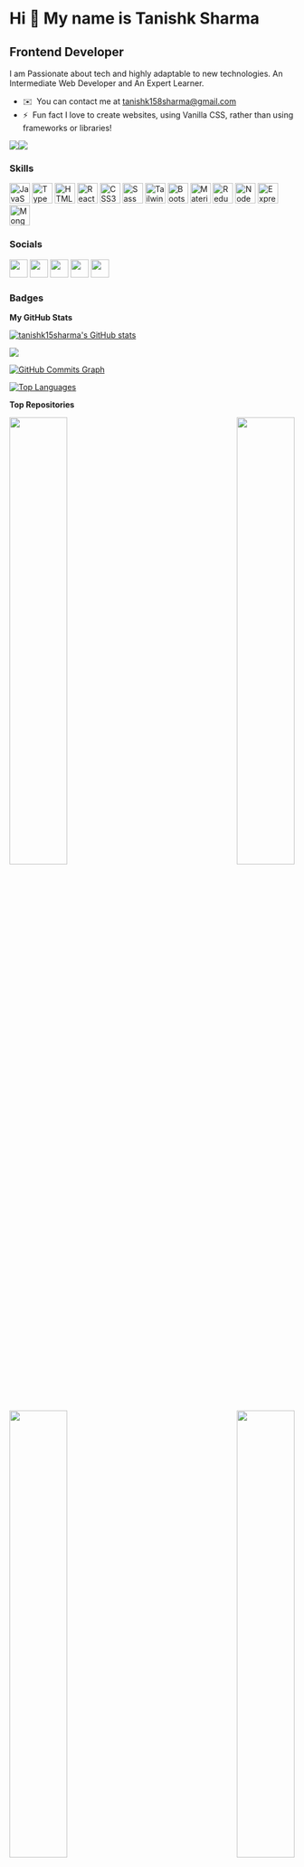 Hi 👋 My name is Tanishk Sharma
===============================

Frontend Developer
------------------

I am Passionate about tech and highly adaptable to new technologies. An Intermediate Web Developer and An Expert Learner.

* ✉️  You can contact me at [tanishk158sharma@gmail.com](mailto:tanishk158sharma@gmail.com)
* ⚡  Fun fact I love to create websites, using Vanilla CSS, rather than using frameworks or libraries!

<a href="https://www.twitter.com/_tanishksharma" target="_blank" rel="noreferrer"><img
src="https://img.shields.io/twitter/follow/_tanishksharma?logo=twitter&style=for-the-badge&color=64748b&labelColor=27272a"
/></a><a href="https://www.github.com/tanishk15sharma" target="_blank" rel="noreferrer"><img
src="https://img.shields.io/github/followers/tanishk15sharma?logo=github&style=for-the-badge&color=64748b&labelColor=27272a" /></a>

### Skills

<p align="left">
<a href="https://developer.mozilla.org/en-US/docs/Web/JavaScript" target="_blank" rel="noreferrer"><img src="https://raw.githubusercontent.com/danielcranney/readme-generator/main/public/icons/skills/javascript-colored.svg" width="36" height="36" alt="JavaScript" /></a>
<a href="https://www.typescriptlang.org/" target="_blank" rel="noreferrer"><img src="https://raw.githubusercontent.com/danielcranney/readme-generator/main/public/icons/skills/typescript-colored.svg" width="36" height="36" alt="TypeScript" /></a>
<a href="https://developer.mozilla.org/en-US/docs/Glossary/HTML5" target="_blank" rel="noreferrer"><img src="https://raw.githubusercontent.com/danielcranney/readme-generator/main/public/icons/skills/html5-colored.svg" width="36" height="36" alt="HTML5" /></a>
<a href="https://reactjs.org/" target="_blank" rel="noreferrer"><img src="https://raw.githubusercontent.com/danielcranney/readme-generator/main/public/icons/skills/react-colored.svg" width="36" height="36" alt="React" /></a>
<a href="https://www.w3.org/TR/CSS/#css" target="_blank" rel="noreferrer"><img src="https://raw.githubusercontent.com/danielcranney/readme-generator/main/public/icons/skills/css3-colored.svg" width="36" height="36" alt="CSS3" /></a>
<a href="https://sass-lang.com/" target="_blank" rel="noreferrer"><img src="https://raw.githubusercontent.com/danielcranney/readme-generator/main/public/icons/skills/sass-colored.svg" width="36" height="36" alt="Sass" /></a>
<a href="https://tailwindcss.com/" target="_blank" rel="noreferrer"><img src="https://raw.githubusercontent.com/danielcranney/readme-generator/main/public/icons/skills/tailwindcss-colored.svg" width="36" height="36" alt="TailwindCSS" /></a>
<a href="https://getbootstrap.com/" target="_blank" rel="noreferrer"><img src="https://raw.githubusercontent.com/danielcranney/readme-generator/main/public/icons/skills/bootstrap-colored.svg" width="36" height="36" alt="Bootstrap" /></a>
<a href="https://mui.com/" target="_blank" rel="noreferrer"><img src="https://raw.githubusercontent.com/danielcranney/readme-generator/main/public/icons/skills/materialui-colored.svg" width="36" height="36" alt="Material UI" /></a>
<a href="https://redux.js.org/" target="_blank" rel="noreferrer"><img src="https://raw.githubusercontent.com/danielcranney/readme-generator/main/public/icons/skills/redux-colored.svg" width="36" height="36" alt="Redux" /></a>
<a href="https://nodejs.org/en/" target="_blank" rel="noreferrer"><img src="https://raw.githubusercontent.com/danielcranney/readme-generator/main/public/icons/skills/nodejs-colored.svg" width="36" height="36" alt="NodeJS" /></a>
<a href="https://expressjs.com/" target="_blank" rel="noreferrer"><img src="https://raw.githubusercontent.com/danielcranney/readme-generator/main/public/icons/skills/express-colored.svg" width="36" height="36" alt="Express" /></a>
<a href="https://www.mongodb.com/" target="_blank" rel="noreferrer"><img src="https://raw.githubusercontent.com/danielcranney/readme-generator/main/public/icons/skills/mongodb-colored.svg" width="36" height="36" alt="MongoDB" /></a>
</p>


### Socials

<p align="left"> <a href="https://www.codesandbox.com/tanishk15sharma" target="_blank" rel="noreferrer"><img src="https://raw.githubusercontent.com/danielcranney/readme-generator/main/public/icons/socials/codesandbox.svg" width="32" height="32" /></a> <a href="https://www.dev.to/tanishk15sharma" target="_blank" rel="noreferrer"><img src="https://raw.githubusercontent.com/danielcranney/readme-generator/main/public/icons/socials/devdotto.svg" width="32" height="32" /></a> <a href="https://www.github.com/tanishk15sharma" target="_blank" rel="noreferrer"><img src="https://raw.githubusercontent.com/danielcranney/readme-generator/main/public/icons/socials/github.svg" width="32" height="32" /></a> <a href="https://www.linkedin.com/in/tanishk15sharma" target="_blank" rel="noreferrer"><img src="https://raw.githubusercontent.com/danielcranney/readme-generator/main/public/icons/socials/linkedin.svg" width="32" height="32" /></a> <a href="https://www.twitter.com/_tanishksharma" target="_blank" rel="noreferrer"><img src="https://raw.githubusercontent.com/danielcranney/readme-generator/main/public/icons/socials/twitter.svg" width="32" height="32" /></a></p>

### Badges

<b>My GitHub Stats</b>

<a href="http://www.github.com/tanishk15sharma"><img src="https://github-readme-stats.vercel.app/api?username=tanishk15sharma&show_icons=true&hide=&count_private=true&title_color=14b8a6&text_color=ffffff&icon_color=64748b&bg_color=27272a&hide_border=true&show_icons=true" alt="tanishk15sharma's GitHub stats" /></a>

<a href="http://www.github.com/tanishk15sharma"><img src="https://github-readme-streak-stats.herokuapp.com/?user=tanishk15sharma&stroke=ffffff&background=27272a&ring=14b8a6&fire=14b8a6&currStreakNum=ffffff&currStreakLabel=14b8a6&sideNums=ffffff&sideLabels=ffffff&dates=ffffff&hide_border=true" /></a>

<a href="http://www.github.com/tanishk15sharma"><img src="https://activity-graph.herokuapp.com/graph?username=tanishk15sharma&bg_color=27272a&color=ffffff&line=64748b&point=ffffff&area_color=27272a&area=true&hide_border=true&custom_title=GitHub%20Commits%20Graph" alt="GitHub Commits Graph" /></a>

<a href="https://github.com/tanishk15sharma" align="left"><img src="https://github-readme-stats.vercel.app/api/top-langs/?username=tanishk15sharma&langs_count=10&title_color=14b8a6&text_color=ffffff&icon_color=64748b&bg_color=27272a&hide_border=true&locale=en&custom_title=Top%20%Languages" alt="Top Languages" /></a>

<b>Top Repositories</b>

<div width="100%" align="center"><a href="https://github.com/tanishk15sharma/vendee" align="left"><img align="left" width="45%" src="https://github-readme-stats.vercel.app/api/pin/?username=tanishk15sharma&repo=vendee&title_color=14b8a6&text_color=ffffff&icon_color=64748b&bg_color=27272a&hide_border=true&locale=en" /></a><a href="https://github.com/tanishk15sharma/splash" align="right"><img align="right" width="45%" src="https://github-readme-stats.vercel.app/api/pin/?username=tanishk15sharma&repo=splash&title_color=14b8a6&text_color=ffffff&icon_color=64748b&bg_color=27272a&hide_border=true&locale=en" /></a></div><br /><br /><br /><br /><br /><br /><br />

<br /><br /><br /><br /><br />

<div width="100%" align="center"><a href="https://github.com/tanishk15sharma/spyspot" align="left"><img align="left" width="45%" src="https://github-readme-stats.vercel.app/api/pin/?username=tanishk15sharma&repo=spyspot&title_color=14b8a6&text_color=ffffff&icon_color=64748b&bg_color=27272a&hide_border=true&locale=en" /></a><a href="https://github.com/tanishk15sharma/jotit" align="right"><img align="right" width="45%" src="https://github-readme-stats.vercel.app/api/pin/?username=tanishk15sharma&repo=jotit&title_color=14b8a6&text_color=ffffff&icon_color=64748b&bg_color=27272a&hide_border=true&locale=en" /></a></div>
